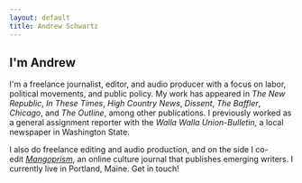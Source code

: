 ```yaml
---
layout: default
title: Andrew Schwartz
---
```



## I'm Andrew

I'm a freelance journalist, editor, and audio producer with a focus on labor, political movements, and public policy. My work has appeared in *The New Republic*, *In These Times*, *High Country News*, *Dissent*, *The Baffler*, *Chicago*, and *The Outline*, among other publications. I previously worked as a general assignment reporter with the *Walla Walla Union-Bulletin,* a local newspaper in Washington State.

I also do freelance editing and audio production, and on the side I co-edit *[Mangoprism](https://mangoprism.com/)*, an online culture journal that publishes emerging writers. I currently live in Portland, Maine. Get in touch!
